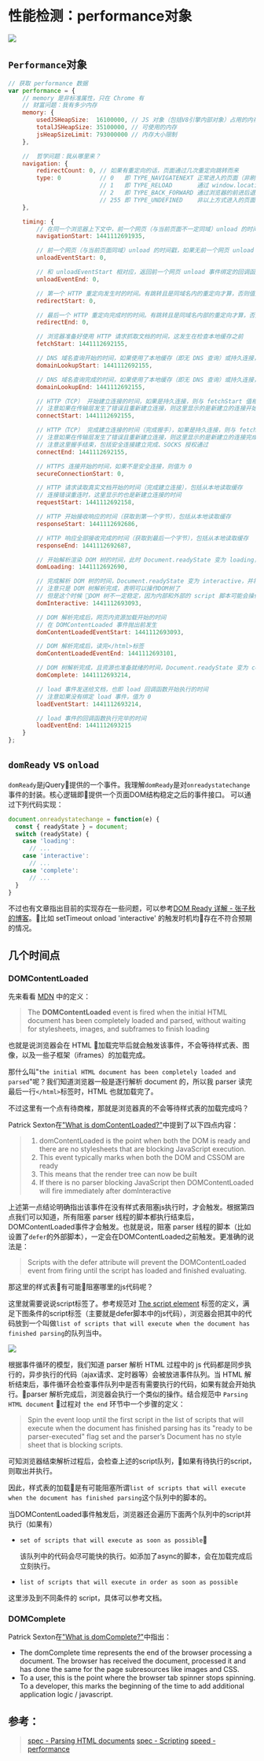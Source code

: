# 性能检测：performance对象

![](../../.gitbook/assets/2018-07-26-11-36-04.png)

## `Performance`对象

```javascript
// 获取 performance 数据
var performance = {
    // memory 是非标准属性，只在 Chrome 有
    // 财富问题：我有多少内存
    memory: {
        usedJSHeapSize:  16100000, // JS 对象（包括V8引擎内部对象）占用的内存，一定小于 totalJSHeapSize
        totalJSHeapSize: 35100000, // 可使用的内存
        jsHeapSizeLimit: 793000000 // 内存大小限制
    },

    //  哲学问题：我从哪里来？
    navigation: {
        redirectCount: 0, // 如果有重定向的话，页面通过几次重定向跳转而来
        type: 0           // 0   即 TYPE_NAVIGATENEXT 正常进入的页面（非刷新、非重定向等）
                          // 1   即 TYPE_RELOAD       通过 window.location.reload() 刷新的页面
                          // 2   即 TYPE_BACK_FORWARD 通过浏览器的前进后退按钮进入的页面（历史记录）
                          // 255 即 TYPE_UNDEFINED    非以上方式进入的页面
    },

    timing: {
        // 在同一个浏览器上下文中，前一个网页（与当前页面不一定同域）unload 的时间戳，如果无前一个网页 unload ，则与 fetchStart 值相等
        navigationStart: 1441112691935,

        // 前一个网页（与当前页面同域）unload 的时间戳，如果无前一个网页 unload 或者前一个网页与当前页面不同域，则值为 0
        unloadEventStart: 0,

        // 和 unloadEventStart 相对应，返回前一个网页 unload 事件绑定的回调函数执行完毕的时间戳
        unloadEventEnd: 0,

        // 第一个 HTTP 重定向发生时的时间。有跳转且是同域名内的重定向才算，否则值为 0 
        redirectStart: 0,

        // 最后一个 HTTP 重定向完成时的时间。有跳转且是同域名内部的重定向才算，否则值为 0 
        redirectEnd: 0,

        // 浏览器准备好使用 HTTP 请求抓取文档的时间，这发生在检查本地缓存之前
        fetchStart: 1441112692155,

        // DNS 域名查询开始的时间，如果使用了本地缓存（即无 DNS 查询）或持久连接，则与 fetchStart 值相等
        domainLookupStart: 1441112692155,

        // DNS 域名查询完成的时间，如果使用了本地缓存（即无 DNS 查询）或持久连接，则与 fetchStart 值相等
        domainLookupEnd: 1441112692155,

        // HTTP（TCP） 开始建立连接的时间，如果是持久连接，则与 fetchStart 值相等
        // 注意如果在传输层发生了错误且重新建立连接，则这里显示的是新建立的连接开始的时间
        connectStart: 1441112692155,

        // HTTP（TCP） 完成建立连接的时间（完成握手），如果是持久连接，则与 fetchStart 值相等
        // 注意如果在传输层发生了错误且重新建立连接，则这里显示的是新建立的连接完成的时间
        // 注意这里握手结束，包括安全连接建立完成、SOCKS 授权通过
        connectEnd: 1441112692155,

        // HTTPS 连接开始的时间，如果不是安全连接，则值为 0
        secureConnectionStart: 0,

        // HTTP 请求读取真实文档开始的时间（完成建立连接），包括从本地读取缓存
        // 连接错误重连时，这里显示的也是新建立连接的时间
        requestStart: 1441112692158,

        // HTTP 开始接收响应的时间（获取到第一个字节），包括从本地读取缓存
        responseStart: 1441112692686,

        // HTTP 响应全部接收完成的时间（获取到最后一个字节），包括从本地读取缓存
        responseEnd: 1441112692687,

        // 开始解析渲染 DOM 树的时间，此时 Document.readyState 变为 loading，并将抛出 readystatechange 相关事件
        domLoading: 1441112692690,

        // 完成解析 DOM 树的时间，Document.readyState 变为 interactive，并将抛出 readystatechange 相关事件
        // 注意只是 DOM 树解析完成，表明可以操作DOM树了
        // 但是这个时候 DOM 树不一定稳定，因为内部和外部的 script 脚本可能会操作 DOM 树
        domInteractive: 1441112693093,

        // DOM 解析完成后，网页内资源加载开始的时间
        // 在 DOMContentLoaded 事件抛出前发生
        domContentLoadedEventStart: 1441112693093,

        // DOM 解析完成后，读完</html>标签
        domContentLoadedEventEnd: 1441112693101,

        // DOM 树解析完成，且资源也准备就绪的时间，Document.readyState 变为 complete，并将抛出 readystatechange 相关事件
        domComplete: 1441112693214,

        // load 事件发送给文档，也即 load 回调函数开始执行的时间
        // 注意如果没有绑定 load 事件，值为 0
        loadEventStart: 1441112693214,

        // load 事件的回调函数执行完毕的时间
        loadEventEnd: 1441112693215
    }
};
```

## `domReady` vs `onload`

`domReady`是jQuery提供的一个事件。我理解`domReady`是对`onreadystatechange`事件的封装。核心逻辑即提供一个页面DOM结构稳定之后的事件接口。 可以通过下列代码实现：

```javascript
document.onreadystatechange = function(e) {
  const { readyState } = document;
  switch (readyState) {
    case 'loading':
      // ...
    case 'interactive':
      // ...
    case 'complete':
      // ...
  }
}
```

不过也有文章指出目前的实现存在一些问题，可以参考[DOM Ready 详解 - 张子秋的博客](http://www.cnblogs.com/zhangziqiu/archive/2011/06/27/DOMReady.html)。比如 setTimeout onload 'interactive' 的触发时机均存在不符合预期的情况。

## 几个时间点

### DOMContentLoaded

先来看看 [MDN](https://developer.mozilla.org/en-US/docs/Web/Events/DOMContentLoaded) 中的定义：

> The **DOMContentLoaded** event is fired when the initial HTML document has been completely loaded and parsed, without waiting for stylesheets, images, and subframes to finish loading

也就是说浏览器会在 HTML 加载完毕后就会触发该事件，不会等待样式表、图像，以及一些子框架（iframes）的加载完成。

那什么叫"`the initial HTML document has been completely loaded and parsed`"呢？我们知道浏览器一般是逐行解析 document 的，所以我 parser 读完最后一行`</html>`标签时，HTML 也就加载完了。

不过这里有一个点有待商榷，那就是浏览器真的不会等待样式表的加载完成吗？

Patrick Sexton在["What is domContentLoaded?"](https://varvy.com/performance/domcontentloaded.html)中提到了以下四点内容：

> 1. domContentLoaded is the point when both the DOM is ready and there are no stylesheets that are blocking JavaScript execution.
> 2. This event typically marks when both the DOM and CSSOM are ready
> 3. This means that the render tree can now be built
> 4. If there is no parser blocking JavaScript then DOMContentLoaded will fire immediately after domInteractive

上述第一点结论明确指出该事件在没有样式表阻塞js执行时，才会触发。根据第四点我们可以知道，所有阻塞 parser 线程的脚本都执行结束后，DOMContentLoaded事件才会触发。也就是说，阻塞 parser 线程的脚本（比如设置了`defer`的外部脚本），一定会在DOMContentLoaded之前触发。更准确的说法是：

> Scripts with the defer attribute will prevent the DOMContentLoaded event from firing until the script has loaded and finished evaluating.

那这里的样式表有可能阻塞哪里的js代码呢？

这里就需要说说script标签了。参考规范对 [The script element](https://www.w3.org/TR/html5/semantics-scripting.html#list-of-scripts-that-will-execute-when-the-document-has-finished-parsing) 标签的定义，满足下图条件的script标签（主要就是defer脚本中的js代码），浏览器会把其中的代码放到一个叫做`list of scripts that will execute when the document has finished parsing`的队列当中。

![](../../.gitbook/assets/2018-07-27-13-39-50.png)

根据事件循环的模型，我们知道 parser 解析 HTML 过程中的 js 代码都是同步执行的，异步执行的代码（ajax请求、定时器等）会被放进事件队列。当 HTML 解析结束后，事件循环会检查事件队列中是否有需要执行的代码，如果有就会开始执行。parser 解析完成后，浏览器会执行一个类似的操作。结合规范中 `Parsing HTML document` 过程对 `the end` 环节中一个步骤的定义：

> Spin the event loop until the first script in the list of scripts that will execute when the document has finished parsing has its "ready to be parser-executed" flag set and the parser’s Document has no style sheet that is blocking scripts.

可知浏览器结束解析过程后，会检查上述的script队列，如果有待执行的script，则取出并执行。

因此，样式表的加载是有可能阻塞所谓`list of scripts that will execute when the document has finished parsing`这个队列中的脚本的。

当DOMContentLoaded事件触发后，浏览器还会遍历下面两个队列中的script并执行（如果有）

* `set of scripts that will execute as soon as possible`

  该队列中的代码会尽可能快的执行。如添加了async的脚本，会在加载完成后立刻执行。

* `list of scripts that will execute in order as soon as possible`

这里涉及到不同条件的 script，具体可以参考文档。

### DOMComplete

Patrick Sexton在["What is domComplete?"](https://varvy.com/performance/domcomplete.html)中指出：

* The domComplete time represents the end of the browser processing a document. The browser has received the document, processed it and has done the same for the page subresources like images and CSS.
* To a user, this is the point where the browser tab spinner stops spinning. To a developer, this marks the beginning of the time to add additional application logic / javascript.

## 参考：

> [spec - Parsing HTML documents](https://www.w3.org/TR/html5/syntax.html#parsing-html-documents) [spec - Scripting](https://www.w3.org/TR/html5/semantics-scripting.html#list-of-scripts-that-will-execute-when-the-document-has-finished-parsing) [speed - performance](https://varvy.com/performance/)

